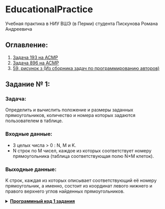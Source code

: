 # EducationalPractice

Учебная практика в НИУ ВШЭ (в Перми) студента Пискунова Романа Андреевича

## Оглавление:
1. [Задача 193 на ACMP](#Задание-№-1)
2. [Задача 896 на ACMP](#Задание-№-2)
3. [59, рисунок з (Из сборника задач по программированию авторов)](#Задание-№-3)

## Задание № 1:

### Задача:
Определить и вычислить положение и размеры заданных прямоугольников, количество и номера которых задаются пользователем в таблице.

### Входные данные:
* 3 целых числа > 0 : N, M и K.
* N строк по M чисел, каждое из которых соответствует номеру прямоугольника (таблица соответствующая полю N×M клеток).

### Выходные данные:
K строк, каждая из которых описывает соответствующий её номеру прямоугольник, а именно, состоит из координат левого нижнего и правого верхнего углов найденных прямоугольников.

<details>
    <summary><u><b>Программный код 1 задания</b></u></summary>
    
```C#
using System;
using System.IO;

namespace Task_1 {
    public class Program {
        private static void Main(string[] args) {

            StreamWriter writer = new StreamWriter("OUTPUT.txt");
            StreamReader reader = new StreamReader("INPUT.txt");

            string init = "";
            string[] sett = reader.ReadLine().TrimStart(' ').Split(' ');//первая строка
            while (!reader.EndOfStream) init += (reader.ReadLine() + " ");

            init = init.TrimStart(' ');

            string[] pre = init.Split(' ');

            int n = Convert.ToInt32(sett[0]); // количество строк
            int m = Convert.ToInt32(sett[1]); // количество столбцов
            int k = Convert.ToInt32(sett[2]); // количество прямоугольников

            int[] xmin = new int[256]; // координата x левых нижних углов
            int[] ymin = new int[256]; // координата y левых нижних углов

            int[] xmax = new int[256]; // координата x правых верхних углов
            int[] ymax = new int[256]; // координата y правых верхних углов
            
            for (int i = 1; i <= k; i++){
                xmin[i] = m;
                ymin[i] = n;
            }

            int c = 0;
            int d = 0; // для проверки покрытых прямоугольников
            int count = 0; // количество занятых клеток
            for (int y = n; y >= 1; y--) {
                for (int x = 1; x <= m; x++) {
                    int j = Convert.ToInt32(pre[c]); // значение ячейки в матрице
                    
                    if (j > 0) {
                        d = j;
                        count++;
                        if (x < xmin[j]) xmin[j] = x;
                        if (y < ymin[j]) ymin[j] = y;

                        if (x > xmax[j]) xmax[j] = x;
                        if (y > ymax[j]) ymax[j] = y;
                    }
                    c++;
                }
            }

            for (int i = 1; i <= k; i++) {
                // если это единичная клетка, которая покрывает другую
                if (xmin[i] == m && ymin[i] == n && xmax[i] == 0 && ymax[i] == 0 && count == 1) {
                    writer.WriteLine((xmin[d] - 1) + " " + (ymin[d] - 1) + " " + xmax[d] + " " + ymax[d]);
                } else {
                    writer.WriteLine((xmin[i] - 1) + " " + (ymin[i] - 1) + " " + xmax[i] + " " + ymax[i]);
                }
            }

            writer.Close();
            reader.Close();
        }
    }
}
```
</details>
